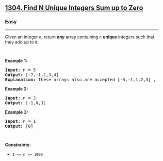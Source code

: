 <h2>
  <a href="https://leetcode.com/problems/find-n-unique-integers-sum-up-to-zero/description/">1304. Find N Unique Integers Sum up to Zero</a>
</h2>
<h3>Easy</h3>
<hr />
<div>
  <p>
    Given an integer <code>n</code>, return <strong>any</strong> array
    containing <code>n</code> <strong>unique</strong> integers such that they
    add up to <code>0</code>.
  </p>

  <p>&nbsp;</p>
  <p><strong class="example">Example 1:</strong></p>

  <pre><strong>Input:</strong> n = 5
<strong>Output:</strong> [-7,-1,1,3,4]
<strong>Explanation:</strong> These arrays also are accepted [-5,-1,1,2,3] , [-3,-1,2,-2,4].
</pre>

  <p><strong class="example">Example 2:</strong></p>

  <pre><strong>Input:</strong> n = 3
<strong>Output:</strong> [-1,0,1]
</pre>

  <p><strong class="example">Example 3:</strong></p>

  <pre><strong>Input:</strong> n = 1
<strong>Output:</strong> [0]
</pre>

  <p>&nbsp;</p>
  <p><strong>Constraints:</strong></p>

  <ul>
    <li><code>1 &lt;= n &lt;= 1000</code></li>
  </ul>
</div>
